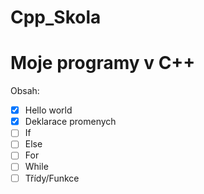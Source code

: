 Cpp_Skola
=========
Moje programy v C++
=========
Obsah:
- [x] Hello world
- [x] Deklarace promenych
- [ ] If
- [ ] Else
- [ ] For
- [ ] While
- [ ] Třídy/Funkce
